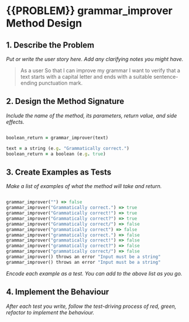 # {{PROBLEM}} grammar_improver Method Design

## 1. Describe the Problem

_Put or write the user story here. Add any clarifying notes you might have._

> As a user
> So that I can improve my grammar
> I want to verify that a text starts with a capital letter and ends with a suitable sentence-ending punctuation mark.

## 2. Design the Method Signature

_Include the name of the method, its parameters, return value, and side effects._

```ruby

boolean_return = grammar_improver(text)

text = a string (e.g. "Grammatically correct.")
boolean_return = a boolean (e.g. true)

```

## 3. Create Examples as Tests

_Make a list of examples of what the method will take and return._

```ruby

grammar_improver("") => false
grammar_improver("Grammatically correct.") => true
grammar_improver("Grammatically correct!") => true
grammar_improver("Grammatically correct?") => true
grammar_improver("Grammatically correct/") => false
grammar_improver("grammatically correct") => false
grammar_improver("grammatically correct.") => false
grammar_improver("grammatically correct!") => false
grammar_improver("grammatically correct?") => false
grammar_improver("grammatically correct/") => false
grammar_improver() throws an error "Input must be a string"
grammar_improver() throws an error "Input must be a string"


```

_Encode each example as a test. You can add to the above list as you go._

## 4. Implement the Behaviour

_After each test you write, follow the test-driving process of red, green, refactor to implement the behaviour._
